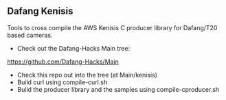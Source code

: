 ## Dafang Kenisis

Tools to cross compile the AWS Kenisis C producer library for Dafang/T20 based cameras.

* Check out the Dafang-Hacks Main tree:  

https://github.com/Dafang-Hacks/Main

* Check this repo out into the tree (at Main/kenisis)
* Build curl using compile-curl.sh
* Build the producer library and the samples using compile-cproducer.sh
